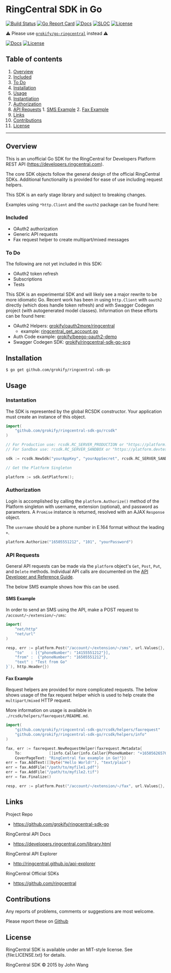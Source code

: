 # RingCentral SDK in Go

[![Build Status][build-status-svg]][build-status-url]
[![Go Report Card][goreport-svg]][goreport-url]
[![Docs][docs-godoc-svg]][docs-godoc-url]
[![SLOC][loc-svg]][repo-url]
[![License][license-svg]][license-url]

 [used-by-svg]: https://sourcegraph.com/github.com/grokify/ringcentral-sdk-go/-/badge.svg
 [used-by-url]: https://sourcegraph.com/github.com/grokify/ringcentral-sdk-go?badge
 [build-status-svg]: https://github.com/grokify/ringcentral-sdk-go/workflows/test/badge.svg?branch=master
 [build-status-url]: https://github.com/grokify/ringcentral-sdk-go/actions/workflows/test.yaml
 [goreport-svg]: https://goreportcard.com/badge/github.com/grokify/ringcentral-sdk-go
 [goreport-url]: https://goreportcard.com/report/github.com/grokify/ringcentral-sdk-go
 [codeclimate-status-svg]: https://codeclimate.com/github/grokify/ringcentral-sdk-go/badges/gpa.svg
 [codeclimate-status-url]: https://codeclimate.com/github/grokify/ringcentral-sdk-go
 [docs-godoc-svg]: https://pkg.go.dev/badge/github.com/grokify/ringcentral-sdk-go
 [docs-godoc-url]: https://pkg.go.dev/github.com/grokify/ringcentral-sdk-go
 [license-svg]: https://img.shields.io/badge/license-MIT-rcsdkgo.svg
 [license-url]: https://github.com/grokify/ringcentral-sdk-go/blob/master/LICENSE
 [loc-svg]: https://tokei.rs/b1/github/grokify/ringcentral-sdk-go
 [repo-url]: https://github.com/grokify/ringcentral-sdk-go

:warning: Please use [`grokify/go-ringcentral`](https://github.com/grokify/go-ringcentral) instead :warning:

[![Docs][docs-godoc-svg]][docs-godoc-link]
[![License][license-svg]][license-link]

## Table of contents

1. [Overview](#overview)
  1. [Included](#included)
  2. [To Do](#to-do)
2. [Installation](#installation)
2. [Usage](#usage)
  1. [Instantiation](#instantiation)
  1. [Authorization](#authorization)
  1. [API Requests](#api-requests)
    1. [SMS Example](#sms-example)
    2. [Fax Example](#fax-example)
6. [Links](#links)
7. [Contributions](#contributions)
8. [License](#license)

***

## Overview

This is an unofficial Go SDK for the RingCentral for Developers Platform REST API (https://developers.ringcentral.com).

The core SDK objects follow the general design of the official RingCentral SDKs. Additional functionality is provided for ease of use including request helpers.

This SDK is an early stage library and subject to breaking changes.

Examples using `*http.Client` and the `oauth2` package can be found here:



### Included

* OAuth2 authorization
* Generic API requests
* Fax request helper to create multipart/mixed messages

### To Do

The following are not yet included in this SDK:

* OAuth2 token refresh
* Subscriptions
* Tests

This SDK is an experimental SDK and will likely see a major rewrite to be more idiomatic Go. Recent work has been in using `http.Client` with `oauth2` directly (which does handle token refresh) and with Swagger Codegen project (with autogenerated model classes). Information on these efforts can be found here:

* OAuth2 Helpers: [grokify/oauth2more/ringcentral](https://github.com/grokify/oauth2more/tree/master/ringcentral)
  * example: [ringcentral_get_account.go](https://github.com/grokify/oauth2util-go/blob/master/examples/ringcentral_get_account/ringcentral_get_account.go)
* Auth Code example: [grokify/beego-oauth2-demo](https://github.com/grokify/beego-oauth2-demo)
* Swagger Codegen SDK: [grokify/ringcentral-sdk-go-scg](https://github.com/grokify/ringcentral-sdk-go-scg)


## Installation

```bash
$ go get github.com/grokify/ringcentral-sdk-go
```

## Usage

### Instantation

The SDK is represented by the global RCSDK constructor. Your application must create an instance of this object.

```go
import(
	"github.com/grokify/ringcentral-sdk-go/rcsdk"
)

// For Production use: rcsdk.RC_SERVER_PRODUCTION or "https://platform.ringcentral.com"
// For Sandbox use: rcsdk.RC_SERVER_SANDBOX or "https://platform.devtest.ringcentral.com"

sdk := rcsdk.NewSdk("yourAppKey", "yourAppSecret", rcsdk.RC_SERVER_SANDBOX)

// Get the Platform Singleton

platform := sdk.GetPlatform();
```

### Authorization

Login is accomplished by calling the `platform.Authorize()` method of the Platform singleton with username, extension
(optional), and password as parameters. A `Promise` instance is returned, resolved with an AJAX `Response` object.

The `username` should be a phone number in E.164 format without the leading `+`.

```go
platform.Authorize("16505551212", "101", "yourPassword")
```

### API Requests

General API requests can be made via the `platform` object's `Get`, `Post`, `Put`, and `Delete` methods.
Individual API calls are documented on the [API Developer and Reference Guide](https://developers.ringcentral.com/api-docs/latest/index.html).

The below SMS example shows how this can be used.

#### SMS Example

In order to send an SMS using the API, make a POST request to `/account/~/extension/~/sms`:

```go
import(
	"net/http"
	"net/url"
)

resp, err := platform.Post("/account/~/extension/~/sms", url.Values{}, []byte(`{ 
	"to"   : [{"phoneNumber": "14155551212"}],
	"from" :  {"phoneNumber": "16505551212"}, 
	"text" : "Test from Go"
}`), http.Header{})

```

#### Fax Example

Request helpers are provided for more complicated requests. The below shows usage of the
fax request helper which is used to help create the `multipart/mixed` HTTP request.

More information on usage is available in `./rcsdk/helpers/faxrequest/README.md`.

```go
import(
	"github.com/grokify/ringcentral-sdk-go/rcsdk/helpers/faxrequest"
	"github.com/grokify/ringcentral-sdk-go/rcsdk/helpers/info"
)

fax, err := faxrequest.NewRequestHelper(faxrequest.Metadata{
	To:            []info.Caller{info.Caller{PhoneNumber: "+16505626570"}},
	CoverPageText: "RingCentral fax example in Go!"})
err = fax.AddText([]byte("Hello World!"), "text/plain")
err = fax.AddFile("/path/to/myfile1.pdf")
err = fax.AddFile("/path/to/myfile2.tif")
err = fax.Finalize()

resp, err := platform.Post("/account/~/extension/~/fax", url.Values{}, fax.GetBody(), fax.GetHeaders())
```

## Links

Project Repo

* https://github.com/grokify/ringcentral-sdk-go

RingCentral API Docs

* https://developers.ringcentral.com/library.html

RingCentral API Explorer

* http://ringcentral.github.io/api-explorer

RingCentral Official SDKs

* https://github.com/ringcentral

## Contributions

Any reports of problems, comments or suggestions are most welcome.

Please report these on [Github](https://github.com/grokify/ringcentral-sdk-go)

## License

RingCentral SDK is available under an MIT-style license. See {file:LICENSE.txt} for details.

RingCentral SDK &copy; 2015 by John Wang

 [docs-godoc-svg]: https://img.shields.io/badge/docs-godoc-blue.svg
 [docs-godoc-link]: https://godoc.org/github.com/grokify/ringcentral-sdk-go
 [license-svg]: https://img.shields.io/badge/license-MIT-blue.svg
 [license-link]: https://github.com/grokify/ringcentral-sdk-go/blob/master/LICENSE.txt
